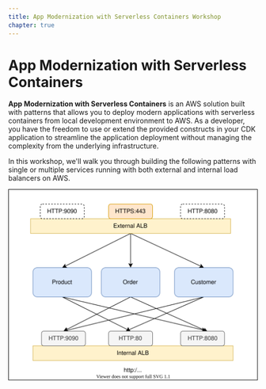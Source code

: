 ```yaml
---
title: App Modernization with Serverless Containers Workshop
chapter: true
---
```


# App Modernization with Serverless Containers

**App Modernization with Serverless Containers** is an AWS solution built with patterns that allows you to deploy modern applications with serverless containers from local development environment to AWS. As a developer, you have the freedom to use or extend the provided constructs in your CDK application to streamline the application deployment without managing the complexity from the underlying infrastructure.


In this workshop, we'll walk you through building the following patterns with single or multiple services running with both external and internal load balancers on AWS.

![Dual ALB Fargate](/images/DualAlbFargateService.svg)

